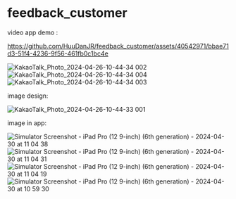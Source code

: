# feedback_customer
video app demo :



https://github.com/HuuDanJR/feedback_customer/assets/40542971/bbae71d3-51f4-4236-9f56-461fb0c1bc4e





![KakaoTalk_Photo_2024-04-26-10-44-34 002](https://github.com/HuuDanJR/feedback_customer/assets/40542971/57f9a9e5-4f6f-4420-89a3-3366365f411d)![KakaoTalk_Photo_2024-04-26-10-44-34 004](https://github.com/HuuDanJR/feedback_customer/assets/40542971/c948a4c8-2b74-48cd-b25e-f61b5a8674dd)
![KakaoTalk_Photo_2024-04-26-10-44-34 003](https://github.com/HuuDanJR/feedback_customer/assets/40542971/c33e812e-3fee-4023-b524-acbb67341e28)


image design: 

![KakaoTalk_Photo_2024-04-26-10-44-33 001](https://github.com/HuuDanJR/feedback_customer/assets/40542971/2e56e345-b0a0-4774-93db-bbc2bc0537c7)



image in app:


![Simulator Screenshot - iPad Pro (12 9-inch) (6th generation) - 2024-04-30 at 11 04 38](https://github.com/HuuDanJR/feedback_customer/assets/40542971/eeeece2b-1c8d-4b4b-89bc-c46a8ee276c8)
![Simulator Screenshot - iPad Pro (12 9-inch) (6th generation) - 2024-04-30 at 11 04 31](https://github.com/HuuDanJR/feedback_customer/assets/40542971/5d19bf9f-4794-4750-98a4-d065a95f53e7)
![Simulator Screenshot - iPad Pro (12 9-inch) (6th generation) - 2024-04-30 at 11 04 19](https://github.com/HuuDanJR/feedback_customer/assets/40542971/663636a4-0560-49fd-be28-936cbccf5d66)
![Simulator Screenshot - iPad Pro (12 9-inch) (6th generation) - 2024-04-30 at 10 59 30](https://github.com/HuuDanJR/feedback_customer/assets/40542971/9029c455-91f1-4aed-9818-18248b4003d6)

